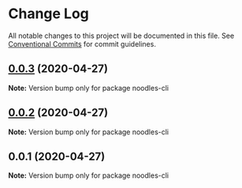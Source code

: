 # Change Log

All notable changes to this project will be documented in this file.
See [Conventional Commits](https://conventionalcommits.org) for commit guidelines.

## [0.0.3](https://github.com/geallenboy/noodles/compare/noodles-cli@0.0.1...noodles-cli@0.0.3) (2020-04-27)

**Note:** Version bump only for package noodles-cli





## [0.0.2](https://github.com/geallenboy/noodles/compare/noodles-cli@0.0.1...noodles-cli@0.0.2) (2020-04-27)

**Note:** Version bump only for package noodles-cli





## 0.0.1 (2020-04-27)

**Note:** Version bump only for package noodles-cli
